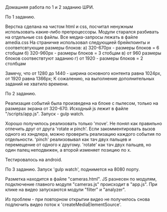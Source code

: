 Домашняя работа по 1 и 2 заданию ШРИ.

По 1 заданию.

Верстка сделана на чистом html и сss, посчитал ненужным использовать какие-либо препроцессоры.
Модули старался разбивать на отдельные css файлы. Все медиа-запросы лежать в файле amedia.css
На страничке использовал следующией брейкпоинты и соответсвтующие размеры блоков:
a) 320-670px - размеры блоков = 6 стобцам
б) 320-960px - размеры блоков = 3 стобцам
в) от 960 размеры блоков соотвествтуют заданию
г) от 1920 - размеры блоков = 2 столбцам

Замечу, что от 1280 до 1440 - ширина основного контента равна 1024px, от 1920 равна 1366px;
К сожалению, на выполнение дополнительных заданий не хватило времени.

По 2 заданию.

Реализация событий была произведена на блоке с пылесом, только на размерах экрана от 320-670.
Исходный js лежит в файле "/scripts/app.js". Запуск - gulp watch.

Хорошо получилось реализовать только 'move'. Не понял как правильно отлечить друг от друга 'rotate и pinch'. Если закомментировать вызов одного из хэндлера, можно проверить реализацию каждого события по отдельности.
'pinch' реализовывал как тач двух пальцев и перемещение от одного к другому.
'rotate' как тач двух пальцев, но один палец неподвижен, а второй изменяет позицию по x.

Тестировалось на android.

По 3 заданию.
Запуск 'gulp watch', поднимется на 8080 порту.

Разметка находится в файле "cameras.html".
JS разнесен по модулям, подключение главного модуля "cameras.js" происходит в "app.js". При клике на видео запускаются модули "filter" и "analyzer".

Из проблем - при повторном открытии видео не получилось снова подлючить видео поток к 'createMediaElementSource'.
